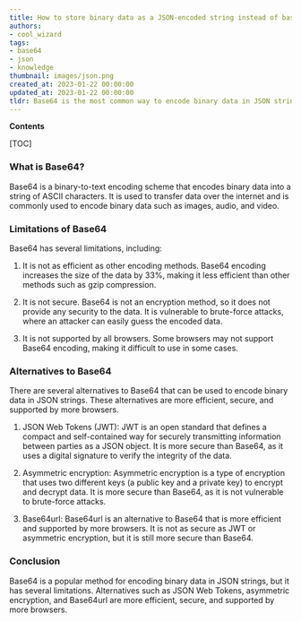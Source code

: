 ```yaml
---
title: How to store binary data as a JSON-encoded string instead of base64?
authors:
- cool_wizard
tags:
- base64
- json
- knowledge
thumbnail: images/json.png
created_at: 2023-01-22 00:00:00
updated_at: 2023-01-22 00:00:00
tldr: Base64 is the most common way to encode binary data in JSON strings, but other methods such as Hex encoding may provide better performance.
---
```


**Contents**

[TOC]

### What is Base64?
Base64 is a binary-to-text encoding scheme that encodes binary data into a string of ASCII characters. It is used to transfer data over the internet and is commonly used to encode binary data such as images, audio, and video.

### Limitations of Base64
Base64 has several limitations, including: 

1) It is not as efficient as other encoding methods. Base64 encoding increases the size of the data by 33%, making it less efficient than other methods such as gzip compression. 

2) It is not secure. Base64 is not an encryption method, so it does not provide any security to the data. It is vulnerable to brute-force attacks, where an attacker can easily guess the encoded data.

3) It is not supported by all browsers. Some browsers may not support Base64 encoding, making it difficult to use in some cases.

### Alternatives to Base64
There are several alternatives to Base64 that can be used to encode binary data in JSON strings. These alternatives are more efficient, secure, and supported by more browsers.

1) JSON Web Tokens (JWT): JWT is an open standard that defines a compact and self-contained way for securely transmitting information between parties as a JSON object. It is more secure than Base64, as it uses a digital signature to verify the integrity of the data.

2) Asymmetric encryption: Asymmetric encryption is a type of encryption that uses two different keys (a public key and a private key) to encrypt and decrypt data. It is more secure than Base64, as it is not vulnerable to brute-force attacks.

3) Base64url: Base64url is an alternative to Base64 that is more efficient and supported by more browsers. It is not as secure as JWT or asymmetric encryption, but it is still more secure than Base64.

### Conclusion
Base64 is a popular method for encoding binary data in JSON strings, but it has several limitations. Alternatives such as JSON Web Tokens, asymmetric encryption, and Base64url are more efficient, secure, and supported by more browsers.
